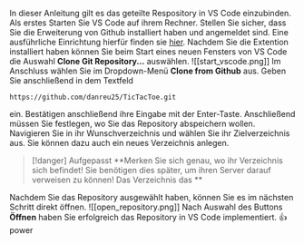 In dieser Anleitung gilt es das geteilte Respository in VS Code einzubinden. Als erstes Starten Sie VS Code auf ihrem Rechner. Stellen Sie sicher, dass Sie die Erweiterung von Github installiert haben und angemeldet sind. Eine ausführliche Einrichtung hierfür finden sie [hier](https://code.visualstudio.com/docs/sourcecontrol/github). Nachdem Sie die Extention installiert haben können Sie beim Start eines neuen Fensters von VS Code die Auswahl **Clone Git Repository...** auswählen. 
![[start_vscode.png]]
Im Anschluss wählen Sie im Dropdown-Menü **Clone from Github** aus. Geben Sie anschließend in dem Textfeld 
```
https://github.com/danreu25/TicTacToe.git
```
ein. Bestätigen anschließend ihre Eingabe mit der Enter-Taste. Anschließend müssen Sie festlegen, wo Sie das Repository abspeichern wollen. Navigieren Sie in ihr Wunschverzeichnis und wählen Sie ihr Zielverzeichnis aus. Sie können dazu auch ein neues Verzeichnis anlegen. 
> [!danger] Aufgepasst
> **Merken Sie sich genau, wo ihr Verzeichnis sich befindet! Sie benötigen dies später, um ihren Server darauf verweisen zu können! Das Verzeichnis das **

Nachdem Sie das Repository ausgewählt haben, können Sie es im nächsten Schritt direkt öffnen. 
![[open_repository.png]]
Nach Auswahl des Buttons **Öffnen** haben Sie erfolgreich das Repository in VS Code implementiert. 👍
power
